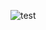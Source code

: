 ![test](https://user-images.githubusercontent.com/21148384/210899860-15b54654-5143-4191-9f0f-c25ef11a319b.svg)
